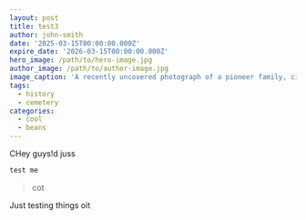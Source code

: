 ```yaml
---
layout: post
title: test3
author: john-smith
date: '2025-03-15T00:00:00.000Z'
expire_date: '2026-03-15T00:00:00.000Z'
hero_image: /path/to/hero-image.jpg
author_image: /path/to/author-image.jpg
image_caption: 'A recently uncovered photograph of a pioneer family, circa 1850s.'
tags:
  - history
  - cemetery
categories:
  - cool
  - beans
---
```

CHey guys!d juss

```javascript
test me

```

> cot

Just testing things oit
